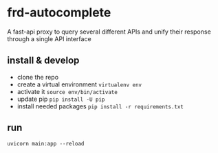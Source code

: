 # frd-autocomplete

A fast-api proxy to query several different APIs and unify their response through a single API interface


## install & develop

* clone the repo
* create a virtual environment `virtualenv env`
* activate it `source env/bin/activate`
* update pip `pip install -U pip`
* install needed packages `pip install -r requirements.txt`

## run

`uvicorn main:app --reload`